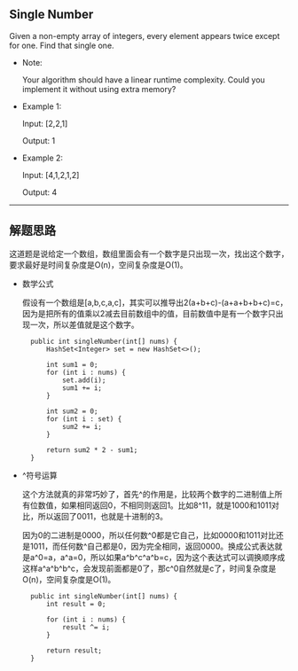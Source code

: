 ## Single Number

Given a non-empty array of integers, every element appears twice except for one. Find that single one.

- Note:

  Your algorithm should have a linear runtime complexity. Could you implement it without using extra memory?

- Example 1:

  Input: [2,2,1]
  
  Output: 1

- Example 2:

  Input: [4,1,2,1,2]

  Output: 4

---

## 解题思路
这道题是说给定一个数组，数组里面会有一个数字是只出现一次，找出这个数字，要求最好是时间复杂度是O(n)，空间复杂度是O(1)。

- 数学公式

  假设有一个数组是[a,b,c,a,c]，其实可以推导出2(a+b+c)-(a+a+b+b+c)=c，因为是把所有的值乘以2减去目前数组中的值，目前数值中是有一个数字只出现一次，所以差值就是这个数字。

  ```
	public int singleNumber(int[] nums) {
		HashSet<Integer> set = new HashSet<>();

		int sum1 = 0;
		for (int i : nums) {
			set.add(i);
			sum1 += i;
		}

		int sum2 = 0;
		for (int i : set) {
			sum2 += i;
		}

		return sum2 * 2 - sum1;
	}
  ```

- ^符号运算

  这个方法就真的非常巧妙了，首先^的作用是，比较两个数字的二进制值上所有位数值，如果相同返回0，不相同则返回1。比如8^11，就是1000和1011对比，所以返回了0011，也就是十进制的3。

  因为0的二进制是0000，所以任何数^0都是它自己，比如0000和1011对比还是1011，而任何数^自己都是0，因为完全相同，返回0000。换成公式表达就是a^0=a，a^a=0，所以如果a^b^c^a^b=c，因为这个表达式可以调换顺序成这样a^a^b^b^c，会发现前面都是0了，那c^0自然就是c了，时间复杂度是O(n)，空间复杂度是O(1)。

  ```
	public int singleNumber(int[] nums) {
		int result = 0;

		for (int i : nums) {
			result ^= i;
		}

		return result;
	}
  ```